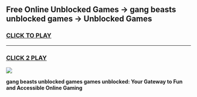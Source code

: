 
## Free Online Unblocked Games → gang beasts unblocked games → Unblocked Games
<h3>
<a href="https://premium.freeplayer.one?title=gang_beasts_unblocked_games&ref=21F">CLICK TO PLAY</a></h3>
<hr>

<h3>
<a href="https://premium.freeplayer.one?title=gang_beasts_unblocked_games&ref=21F">CLICK 2 PLAY</a>
  
</h3>

<a href="https://premium.freeplayer.one?title=gang_beasts_unblocked_games&ref=21F/"><img src="https://clearcache.store/games.png"></a>


**gang beasts unblocked games games unblocked: Your Gateway to Fun and Accessible Online Gaming**
